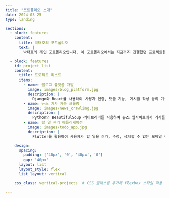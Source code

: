```yaml
---
title: "포트폴리오 소개"
date: 2024-03-25
type: landing

sections:
  - block: features
    content:
      title: 박태호의 포트폴리오
      text: |
        박태호의 개인 포트폴리오입니다. 이 포트폴리오에서는 지금까지 진행했던 프로젝트들을 소개합니다.

  - block: features
    id: project_list
    content:
      title: 프로젝트 리스트
      items:
        - name: 블로그 플랫폼 개발
          image: images/blog_platform.jpg
          description: |
            Django와 React를 사용하여 사용자 인증, 댓글 기능, 게시글 작성 등의 기능을 제공하는 블로그 플랫폼을 개발했습니다. 사용자 프로필 관리, 검색 기능, 태그 분류 기능도 구현했습니다.
        - name: 뉴스 기사 자동 크롤링
          image: images/news_crawling.jpg
          description: |
            Python의 BeautifulSoup 라이브러리를 사용하여 뉴스 웹사이트에서 기사를 자동으로 수집하고 분석하는 시스템을 구축했습니다. 수집된 데이터는 Pandas와 Matplotlib을 사용해 분석하고 시각화했습니다.
        - name: 할 일 관리 애플리케이션
          image: images/todo_app.jpg
          description: |
            Flutter를 활용하여 사용자가 할 일을 추가, 수정, 삭제할 수 있는 모바일 애플리케이션을 개발했습니다. Firebase와 연동하여 데이터를 실시간으로 관리할 수 있으며, 사용자 인증 기능도 구현되었습니다.

    design:
      spacing:
        padding: ['40px', '0', '40px', '0']
        gap: '40px'
      layout: list
      layout_style: flex
      list_layout: vertical

    css_class: vertical-projects  # CSS 클래스를 추가해 flexbox 스타일 적용

---
```


<style>
  .vertical-projects .items {
    display: flex;
    flex-direction: column;
    gap: 30px;
  }

  .vertical-projects .items > div {
    display: flex;
    flex-direction: column;
    align-items: center;
    justify-content: center;
    padding: 20px;
    border: 1px solid #ddd;
    border-radius: 10px;
    background-color: #f9f9f9;
    width: 100%;
    max-width: 600px;
    margin: 0 auto;
  }

  .vertical-projects .items img {
    width: 100%;
    max-width: 400px;
    height: auto;
    margin-bottom: 20px;
  }

  .vertical-projects .items h3 {
    font-size: 24px;
    margin-bottom: 10px;
  }

  .vertical-projects .items p {
    font-size: 16px;
    text-align: center;
  }
</style>
